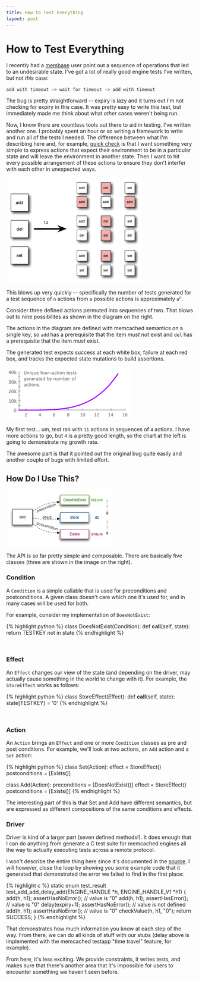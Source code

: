 ```yaml
---
title: How to Test Everything
layout: post
---
```


# How to Test Everything

I recently had a [membase][membase] user point out a sequence of
operations that led to an undesirable state.  I've got a lot of really
good engine tests I've written, but not *this* case:

    add with timeout -> wait for timeout -> add with timeout

The bug is pretty straightforward -- expiry is lazy and it turns out
I'm not checking for expiry in this case.  It was pretty easy to write
this test, but immediately made me think about what *other* cases
weren't being run.

Now, I know there are countless tools out there to aid in testing.
I've written another one.  I probably spent an hour or so writing a
framework to write and run all of the tests I needed.  The difference
between what I'm describing here and, for example, [quick
check][quickcheck] is that I want something very simple to express
actions that expect their environment to be in a particular state and
will leave the environment in another state.  Then I want to hit every
possible arrangement of these actions to ensure they don't interfer
with each other in unexpected ways.

<div>
  <img src="/images/permutations.png" alt="Permutations" class="floatright"/>
</div>

This blows up very quickly -- specifically the number of tests
generated for a test sequence of `n` actions from `a` possible actions
is approximately <code>a<sup>n</sup></code>.

Consider three defined actions permuted into sequences of two.  That
blows out to nine possibilites as shown in the diagram on the right.

The actions in the diagram are defined with memcached semantics on a
single key, so `add` has a prerequisite that the item *must not* exist
and `del` has a prerequisite that the item *must* exist.

The generated test expects success at each white box, failure at each
red box, and tracks the expected state mutations to build assertions.

<div>
  <img src="/images/breakdancer-exponentiality.png"
       alt="BreakDancer Growth" class="floatleft"/>
</div>

My first test... um, test ran with `11` actions in sequences of `4`
actions.  I have more actions to go, but `4` is a pretty good length,
so the chart at the left is going to demonstrate my growth rate.

The awesome part is that it pointed out the original bug quite easily
and another couple of bugs with limited effort.

## How Do I Use This?

<div>
  <img src="/images/action-life.png" alt="action lifecycle" class="floatright"/>
</div>

The API is so far pretty simple and composable.  There are basically
five classes (three are shown in the image on the right).

### Condition

A `Condition` is a simple callable that is used for preconditions and
postconditions.  A given class doesn't care which one it's used for,
and in many cases will be used for both.

For example, consider my implementation of `DoesNotExist`:

{% highlight python %}
class DoesNotExist(Condition):
    def __call__(self, state):
        return TESTKEY not in state
{% endhighlight %}

<br/>

### Effect

An `Effect` changes our view of the state (and depending on the
driver, may actually cause something in the world to change with it).
For example, the `StoreEffect` works as follows:

{% highlight python %}
class StoreEffect(Effect):
    def __call__(self, state):
        state[TESTKEY] = '0'
{% endhighlight %}

<br/>

### Action

An `Action` brings an `Effect` and one or more `Condition` classes as
pre and post conditions.  For example, we'll look at two actions, an
`Add` action and a `Set` action:

{% highlight python %}
class Set(Action):
    effect = StoreEffect()
    postconditions = [Exists()]

class Add(Action):
    preconditions = [DoesNotExist()]
    effect = StoreEffect()
    postconditions = [Exists()]
{% endhighlight %}

The interesting part of this is that Set and Add have different
semantics, but are expressed as different compositions of the same
conditions and effects.

### Driver

Driver is kind of a larger part (seven defined methods!).  It does
enough that I can do anything from generate a C test suite for
memcached engines all the way to actually executing tests across a
remote protocol.

I won't describe the entire thing here since it's documented in the
[source][breakdancer].  I will however, close the loop by showing you
some example code that it generated that demonstrated the error we
failed to find in the first place:

{% highlight c %}
static enum test_result test_add_add_delay_add(ENGINE_HANDLE *h,
                                               ENGINE_HANDLE_V1 *h1) {
    add(h, h1);
    assertHasNoError(); // value is "0"
    add(h, h1);
    assertHasError(); // value is "0"
    delay(expiry+1);
    assertHasNoError(); // value is not defined
    add(h, h1);
    assertHasNoError(); // value is "0"
    checkValue(h, h1, "0");
    return SUCCESS;
}
{% endhighlight %}

That demonstrates how much information you know at each step of the
way.  From there, we can do all kinds of stuff with our stubs (delay
above is implemented with the memcached testapp "time travel" feature,
for example).

From here, it's less exciting.  We provide constraints, it writes
tests, and makes sure that there's another area that it's impossible
for users to encounter something we haven't seen before.

[membase]: http://www.membase.org/
[quickcheck]: http://www.haskell.org/haskellwiki/Introduction_to_QuickCheck
[breakdancer]: http://github.com/dustin/BreakDancer
